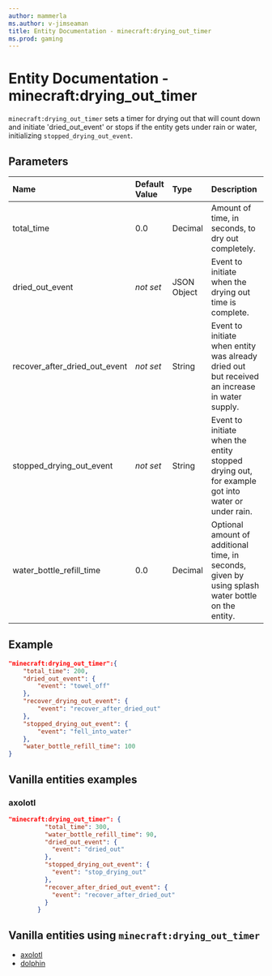 ```yaml
---
author: mammerla
ms.author: v-jimseaman
title: Entity Documentation - minecraft:drying_out_timer
ms.prod: gaming
---
```


# Entity Documentation - minecraft:drying_out_timer

`minecraft:drying_out_timer` sets a timer for drying out that will count down and initiate 'dried_out_event' or stops if the entity gets under rain or water, initializing `stopped_drying_out_event`.

## Parameters

|Name |Default Value  |Type  |Description  |
|:----------|:----------|:----------|:----------|
| total_time| 0.0| Decimal| Amount of time, in seconds, to dry out completely. |
|dried_out_event|*not set* | JSON Object |  Event to initiate when the drying out time is complete. |
|recover_after_dried_out_event|*not set* | String|  Event to initiate when entity was already dried out but received an increase in water supply. |
|stopped_drying_out_event|*not set* | String|  Event to initiate when the entity stopped drying out, for example got into water or under rain. |
|water_bottle_refill_time| 0.0| Decimal|  Optional amount of additional time, in seconds, given by using splash water bottle on the entity. |

## Example

```json
"minecraft:drying_out_timer":{
    "total_time": 200,
    "dried_out_event": {
        "event": "towel_off"
    },
    "recover_drying_out_event": {
        "event": "recover_after_dried_out"
    },
    "stopped_drying_out_event": {
        "event": "fell_into_water"
    },
    "water_bottle_refill_time": 100
}
```

## Vanilla entities examples

### axolotl

```json
"minecraft:drying_out_timer": {
          "total_time": 300,
          "water_bottle_refill_time": 90,
          "dried_out_event": {
            "event": "dried_out"
          },
          "stopped_drying_out_event": {
            "event": "stop_drying_out"
          },
          "recover_after_dried_out_event": {
            "event": "recover_after_dried_out"
          }
        }
```

## Vanilla entities using `minecraft:drying_out_timer`

- [axolotl](../../../../Source/VanillaBehaviorPack_Snippets/entities/axolotl.md)
- [dolphin](../../../../Source/VanillaBehaviorPack_Snippets/entities/dolphin.md)
